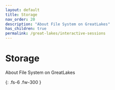 ```yaml
---
layout: default
title: Storage
nav_order: 20
description: "About File System on GreatLakes"
has_children: true
permalink: /great-lakes/interactive-sessions
---
```


# Storage

About File System on GreatLakes

{: .fs-6 .fw-300 }

